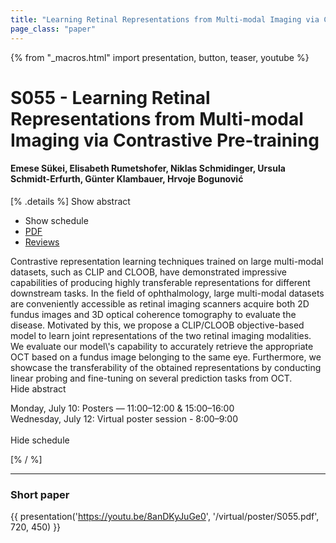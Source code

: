 ```yaml
---
title: "Learning Retinal Representations from Multi-modal Imaging via Contrastive Pre-training"
page_class: "paper"
---
```


{% from "_macros.html" import presentation, button, teaser, youtube %}

# S055 - Learning Retinal Representations from Multi-modal Imaging via Contrastive Pre-training

#### Emese Sükei, Elisabeth Rumetshofer, Niklas Schmidinger, Ursula Schmidt-Erfurth, Günter Klambauer, Hrvoje Bogunović

[% .details %]
<a class="toggle_visibility" data-selector=".abstract" data-level="3">Show abstract</a>
- <a class="toggle_visibility" data-selector=".schedule" data-level="3">Show schedule</a>
- <a href="https://openreview.net/pdf?id=newlahoISt1">PDF</a>
- <a href="https://openreview.net/forum?id=newlahoISt1">Reviews</a>

<p>
    <span class="abstract">
        Contrastive representation learning techniques trained on large multi-modal datasets, such as CLIP and CLOOB, have demonstrated impressive capabilities of producing highly transferable representations for different downstream tasks. In the field of ophthalmology, large multi-modal datasets are conveniently accessible as retinal imaging scanners acquire both 2D fundus images and 3D optical coherence tomography to evaluate the disease. Motivated by this, we propose a CLIP/CLOOB objective-based model to learn joint representations of the two retinal imaging modalities. We evaluate our model\'s capability to accurately retrieve the appropriate OCT based on a fundus image belonging to the same eye. Furthermore, we showcase the transferability of the obtained representations by conducting linear probing and fine-tuning on several prediction tasks from OCT.
        <br>
        <span class="actions"><a class="toggle_visibility" data-level="2">Hide abstract</a></span>
    </span>
</p>

<p>
    <span class="schedule">
        Monday, July 10: Posters — 11:00–12:00 & 15:00–16:00<br>Wednesday, July 12: Virtual poster session - 8:00–9:00<br>
        <br>
        <span class="actions"><a class="toggle_visibility" data-level="2">Hide schedule</a></span>
    </span>
</p>
[% / %]

---


### Short paper
{{ presentation('https://youtu.be/8anDKyJuGe0', '/virtual/poster/S055.pdf', 720, 450) }}